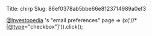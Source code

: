 Title: chirp
Slug: 86ef0378ab5bbe66e8123714989a0ef3

<a href="http://twitter.com/Investopedia">@Investopedia</a> 's "email preferences" page =&gt; $($x('//*[<a href="http://twitter.com/type">@type</a>="checkbox"]')).click();

